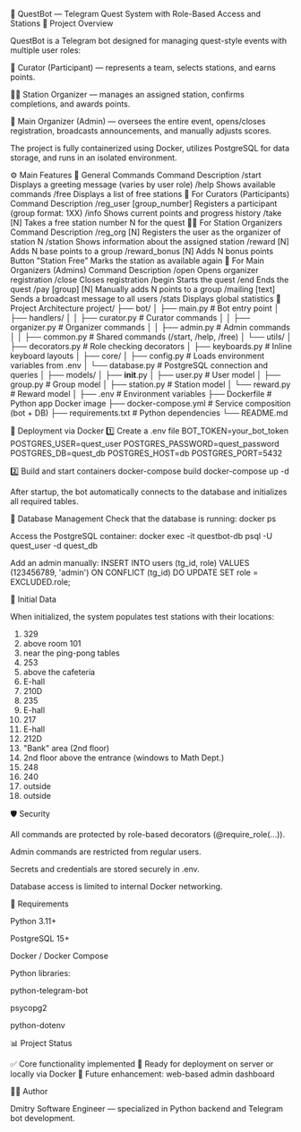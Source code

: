 🎯 QuestBot — Telegram Quest System with Role-Based Access and Stations
📖 Project Overview

QuestBot is a Telegram bot designed for managing quest-style events with multiple user roles:

👤 Curator (Participant) — represents a team, selects stations, and earns points.

🧑‍💼 Station Organizer — manages an assigned station, confirms completions, and awards points.

👑 Main Organizer (Admin) — oversees the entire event, opens/closes registration, broadcasts announcements, and manually adjusts scores.

The project is fully containerized using Docker, utilizes PostgreSQL for data storage, and runs in an isolated environment.

⚙️ Main Features
🧭 General Commands
Command	Description
/start	Displays a greeting message (varies by user role)
/help	Shows available commands
/free	Displays a list of free stations
🧍 For Curators (Participants)
Command	Description
/reg_user [group_number]	Registers a participant (group format: 1XX)
/info	Shows current points and progress history
/take [N]	Takes a free station number N for the quest
🧑‍🏫 For Station Organizers
Command	Description
/reg_org [N]	Registers the user as the organizer of station N
/station	Shows information about the assigned station
/reward [N]	Adds N base points to a group
/reward_bonus [N]	Adds N bonus points
Button "Station Free"	Marks the station as available again
👑 For Main Organizers (Admins)
Command	Description
/open	Opens organizer registration
/close	Closes registration
/begin	Starts the quest
/end	Ends the quest
/pay [group] [N]	Manually adds N points to a group
/mailing [text]	Sends a broadcast message to all users
/stats	Displays global statistics
🧩 Project Architecture
project/
├── bot/
│   ├── main.py              # Bot entry point
│   ├── handlers/
│   │   ├── curator.py       # Curator commands
│   │   ├── organizer.py     # Organizer commands
│   │   ├── admin.py         # Admin commands
│   │   ├── common.py        # Shared commands (/start, /help, /free)
│   └── utils/
│       ├── decorators.py    # Role checking decorators
│       ├── keyboards.py     # Inline keyboard layouts
│
├── core/
│   ├── config.py            # Loads environment variables from .env
│   └── database.py          # PostgreSQL connection and queries
│
├── models/
│   ├── __init__.py
│   ├── user.py              # User model
│   ├── group.py             # Group model
│   ├── station.py           # Station model
│   └── reward.py            # Reward model
│
├── .env                     # Environment variables
├── Dockerfile               # Python app Docker image
├── docker-compose.yml       # Service composition (bot + DB)
├── requirements.txt          # Python dependencies
└── README.md

🐳 Deployment via Docker
1️⃣ Create a .env file
BOT_TOKEN=your_bot_token
POSTGRES_USER=quest_user
POSTGRES_PASSWORD=quest_password
POSTGRES_DB=quest_db
POSTGRES_HOST=db
POSTGRES_PORT=5432

2️⃣ Build and start containers
docker-compose build
docker-compose up -d


After startup, the bot automatically connects to the database and initializes all required tables.

🧰 Database Management
Check that the database is running:
docker ps

Access the PostgreSQL container:
docker exec -it questbot-db psql -U quest_user -d quest_db

Add an admin manually:
INSERT INTO users (tg_id, role) VALUES (123456789, 'admin')
ON CONFLICT (tg_id) DO UPDATE SET role = EXCLUDED.role;

🧱 Initial Data

When initialized, the system populates test stations with their locations:

1. 329
2. above room 101
3. near the ping-pong tables
4. 253
5. above the cafeteria
6. E-hall
7. 210D
8. 235
9. E-hall
10. 217
11. E-hall
12. 212D
13. "Bank" area (2nd floor)
14. 2nd floor above the entrance (windows to Math Dept.)
15. 248
16. 240
17. outside
18. outside

🛡️ Security

All commands are protected by role-based decorators (@require_role(...)).

Admin commands are restricted from regular users.

Secrets and credentials are stored securely in .env.

Database access is limited to internal Docker networking.

🧠 Requirements

Python 3.11+

PostgreSQL 15+

Docker / Docker Compose

Python libraries:

python-telegram-bot

psycopg2

python-dotenv

📊 Project Status

✅ Core functionality implemented
🚀 Ready for deployment on server or locally via Docker
🔧 Future enhancement: web-based admin dashboard

👨‍💻 Author

Dmitry
Software Engineer — specialized in Python backend and Telegram bot development.